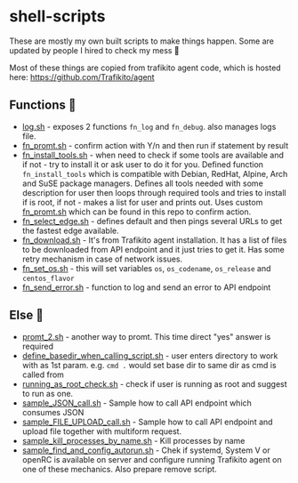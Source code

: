 # shell-scripts
These are mostly my own built scripts to make things happen. Some are updated by people I hired to check my mess 🎉

Most of these things are copied from trafikito agent code, which is hosted here: https://github.com/Trafikito/agent


## Functions 🧐
- [log.sh](./log.sh) - exposes 2 functions `fn_log` and `fn_debug`. also manages logs file.
- [fn_promt.sh](./fn_promt.sh) - confirm action with Y/n and then run if statement by result
- [fn_install_tools.sh](./fn_install_tools.sh) - when need to check if some tools are available and if not - try to install it or ask user to do it for you. Defined function `fn_install_tools` which is compatible with Debian, RedHat, Alpine, Arch and SuSE package managers. Defines all tools needed with some description for user
then loops through required tools and tries to install if is root, if not - makes a list for user and prints out. Uses custom [fn_promt.sh](./fn_promt.sh) which can be found in this repo to confirm action.
- [fn_select_edge.sh](./fn_select_edge.sh) - defines default and then pings several URLs to get the fastest edge available.
- [fn_download.sh](./fn_download.sh) -  It's from Trafikito agent installation. It has a list of files to be downloaded from API endpoint and it just tries to get it. Has some retry mechanism in case of network issues.
- [fn_set_os.sh](./fn_set_os.sh) - this will set variables `os`, `os_codename`, `os_release` and `centos_flavor`
- [fn_send_error.sh](./fn_send_error.sh) - function to log and send an error to API endpoint

## Else 🤯
- [promt_2.sh](./promt_2.sh) - another way to promt. This time direct "yes" answer is required
- [define_basedir_when_calling_script.sh](./define_basedir_when_calling_script.sh) - user enters directory to work with as 1st param. e.g. `cmd .` would set base dir to same dir as cmd is called from
- [running_as_root_check.sh](./running_as_root_check.sh) - check if user is running as root and suggest to run as one. 
- [sample_JSON_call.sh](./sample_JSON_call.sh) - Sample how to call API endpoint which consumes JSON
- [sample_FILE_UPLOAD_call.sh](./sample_FILE_UPLOAD_call.sh) - Sample how to call API endpoint and upload file together with multiform request. 
- [sample_kill_processes_by_name.sh](./sample_kill_processes_by_name.sh) - Kill processes by name
- [sample_find_and_config_autorun.sh](./sample_find_and_config_autorun.sh) - Chek if systemd, System V or openRC is available on server and configure running Trafikito agent on one of these mechanics. Also prepare remove script.

